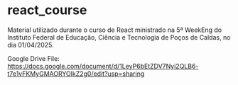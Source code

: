 # react_course
Material utilizado durante o curso de React ministrado na 5ª WeekEng do Instituto Federal de Educação, Ciência e Tecnologia de Poços de Caldas, no dia 01/04/2025.

Google Drive File: https://docs.google.com/document/d/1LeyP6bEtZDV7Nyi2QLB6-t7e1vFKMyGMAORYOlkZ2g0/edit?usp=sharing
